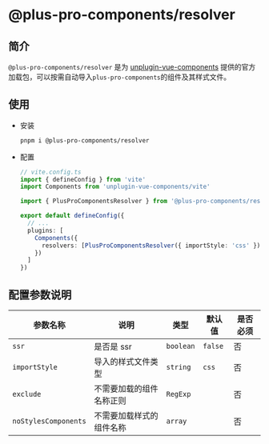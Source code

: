 # @plus-pro-components/resolver

## 简介

`@plus-pro-components/resolver` 是为 [unplugin-vue-components](https://github.com/unplugin/unplugin-vue-components) 提供的官方加载包，可以按需自动导入`plus-pro-components`的组件及其样式文件。

## 使用

- 安装

  ```sh
  pnpm i @plus-pro-components/resolver
  ```

- 配置

  ```ts {5,11}
  // vite.config.ts
  import { defineConfig } from 'vite'
  import Components from 'unplugin-vue-components/vite'

  import { PlusProComponentsResolver } from '@plus-pro-components/resolver'

  export default defineConfig({
    // ...
    plugins: [
      Components({
        resolvers: [PlusProComponentsResolver({ importStyle: 'css' })]
      })
    ]
  })
  ```

## 配置参数说明

| 参数名称             | 说明                     | 类型                                                  | 默认值  | 是否必须 |
| -------------------- | ------------------------ | ----------------------------------------------------- | ------- | -------- |
| `ssr`                | 是否是 ssr               | `boolean`                                             | `false` | 否       |
| `importStyle`        | 导入的样式文件类型       | `string` <docs-tip content="'scss'/'css'"></docs-tip> | `css`   | 否       |
| `exclude`            | 不需要加载的组件名称正则 | `RegExp`                                              |         | 否       |
| `noStylesComponents` | 不需要加载样式的组件名称 | `array` <docs-tip content='string[]'></docs-tip>      |         | 否       |
